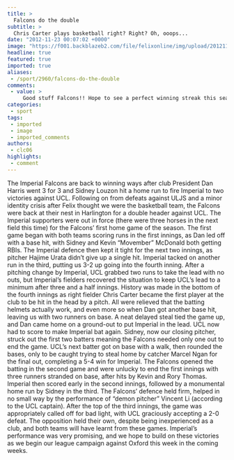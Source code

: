 ```yaml
---
title: >
  Falcons do the double
subtitle: >
  Chris Carter plays basketball right? Right? Oh, ooops...
date: "2012-11-23 00:07:02 +0000"
image: "https://f001.backblazeb2.com/file/felixonline/img/upload/201211230007-tna08-198394_10151085767356504_1250909917_n.jpg"
headline: true
featured: true
imported: true
aliases:
 - /sport/2960/falcons-do-the-double
comments:
 - value: >
     Good stuff Falcons!! Hope to see a perfect winning streak this season!
categories:
 - sport
tags:
 - imported
 - image
 - imported_comments
authors:
 - clc06
highlights:
 - comment
---
```


The Imperial Falcons are back to winning ways after club President Dan Harris went 3 for 3 and Sidney Louzon hit a home run to fire Imperial to two victories against UCL.
 Following on from defeats against ULJS and a minor identity crisis after Felix thought we were the basketball team, the Falcons were back at their nest in Harlington for a double header against UCL. The Imperial supporters were out in force (there were three horses in the next field this time) for the Falcons’ first home game of the season.
 The first game began with both teams scoring runs in the first innings, as Dan led off with a base hit, with Sidney and Kevin “Movember” McDonald both getting RBIs. The Imperial defence then kept it tight for the next two innings, as pitcher Hajime Urata didn’t give up a single hit. Imperial tacked on another run in the third, putting us 3-2 up going into the fourth inning. After a pitching change by Imperial, UCL grabbed two runs to take the lead with no outs, but Imperial’s fielders recovered the situation to keep UCL’s lead to a minimum after three and a half innings.
 History was made in the bottom of the fourth innings as right fielder Chris Carter became the first player at the club to be hit in the head by a pitch. All were relieved that the batting helmets actually work, and even more so when Dan got another base hit, leaving us with two runners on base. A neat delayed steal tied the game up, and Dan came home on a ground-out to put Imperial in the lead. UCL now had to score to make Imperial bat again.
 Sidney, now our closing pitcher, struck out the first two batters meaning the Falcons needed only one out to end the game. UCL’s next batter got on base with a walk, then rounded the bases, only to be caught trying to steal home by catcher Marcel Ngan for the final out, completing a 5-4 win for Imperial.
 The Falcons opened the batting in the second game and were unlucky to end the first innings with three runners stranded on base, after hits by Kevin and Rory Thomas. Imperial then scored early in the second innings, followed by a monumental home run by Sidney in the third. The Falcons’ defence held firm, helped in no small way by the performance of “demon pitcher” Vincent Li (according to the UCL captain).
 After the top of the third innings, the game was appropriately called off for bad light, with UCL graciously accepting a 2-0 defeat. The opposition held their own, despite being inexperienced as a club, and both teams will have learnt from these games. Imperial’s performance was very promising, and we hope to build on these victories as we begin our league campaign against Oxford this week in the coming weeks.
